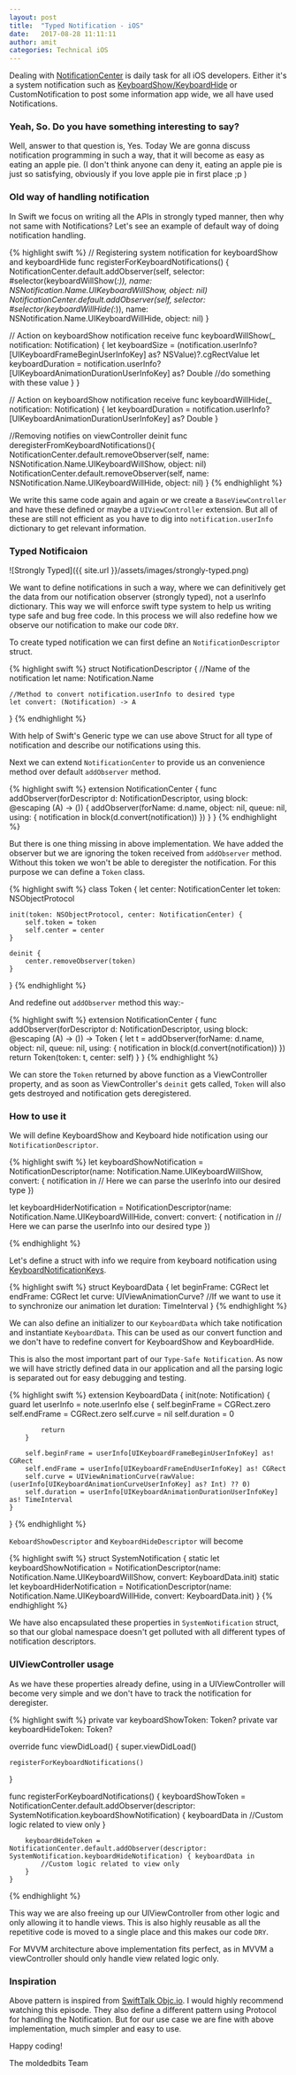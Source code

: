 ```yaml
---
layout: post
title:  "Typed Notification - iOS"
date:   2017-08-28 11:11:11
author: amit
categories: Technical iOS
---
```

Dealing with [NotificationCenter](https://developer.apple.com/documentation/notificationcenter) is daily task for all iOS developers. Either it's a system notification such as [KeyboardShow/KeyboardHide](https://developer.apple.com/library/content/documentation/StringsTextFonts/Conceptual/TextAndWebiPhoneOS/KeyboardManagement/KeyboardManagement.html) or CustomNotification to post some information app wide, we all have used Notifications.

### Yeah, So. Do you have something interesting to say?

Well, answer to that question is, Yes. Today We are gonna discuss notification programming in such a way, that it will become as easy as eating an apple pie. (I don't think anyone can deny it, eating an apple pie is just so satisfying, obviously if you love apple pie in first place ;p )


### Old way of handling notification

In Swift we focus on writing all the APIs in strongly typed manner, then why not same with Notifications? Let's see an example of default way of doing notification handling.

{% highlight swift %}
// Registering system notification for keyboardShow and keyboardHide
func registerForKeyboardNotifications() {
        NotificationCenter.default.addObserver(self, selector: #selector(keyboardWillShow(_:)), name: NSNotification.Name.UIKeyboardWillShow, object: nil)
        NotificationCenter.default.addObserver(self, selector: #selector(keyboardWillHide(_:)), name: NSNotification.Name.UIKeyboardWillHide, object: nil)
}

// Action on keyboardShow notification receive
func keyboardWillShow(_ notification: Notification) {
    let keyboardSize = (notification.userInfo?[UIKeyboardFrameBeginUserInfoKey] as? NSValue)?.cgRectValue
    let keyboardDuration = notification.userInfo?[UIKeyboardAnimationDurationUserInfoKey] as? Double
      //do something with these value
    }
}

// Action on keyboardShow notification receive
func keyboardWillHide(_ notification: Notification) {
  let keyboardDuration = notification.userInfo?[UIKeyboardAnimationDurationUserInfoKey] as? Double
}

//Removing notifies on viewController deinit
func deregisterFromKeyboardNotifications(){
    NotificationCenter.default.removeObserver(self, name: NSNotification.Name.UIKeyboardWillShow, object: nil)
    NotificationCenter.default.removeObserver(self, name: NSNotification.Name.UIKeyboardWillHide, object: nil)
}
{% endhighlight %}

We write this same code again and again or we create a `BaseViewController` and have these defined or maybe a `UIViewController` extension. But all of these are still not efficient as you have to dig into `notification.userInfo` dictionary to get relevant information.

### Typed Notificaion

![Strongly Typed]({{ site.url }}/assets/images/strongly-typed.png)

We want to define notifications in such a way, where we can definitively get the data from our notification observer (strongly typed), not a userInfo dictionary. This way we will enforce swift type system to help us writing type safe and bug free code. In this process we will also redefine how we observe our notification to make our code `DRY`.

To create typed notification we can first define an `NotificationDescriptor` struct.

{% highlight swift %}
struct NotificationDescriptor<A> {
    //Name of the notification
    let name: Notification.Name

    //Method to convert notification.userInfo to desired type
    let convert: (Notification) -> A
}
{% endhighlight %}

With help of Swift's Generic type we can use above Struct for all type of notification and describe our notifications using this.

Next we can extend `NotificationCenter` to provide us an convenience method over default `addObserver` method.

{% highlight swift %}
extension NotificationCenter {
    func addObserver<A>(forDescriptor d: NotificationDescriptor<A>, using block: @escaping (A) -> ()) {
        addObserver(forName: d.name, object: nil, queue: nil, using: { notification in
            block(d.convert(notification))
        })
    }
}
{% endhighlight %}

But there is one thing missing in above implementation. We have added the observer but we are ignoring the token received from `addObserver` method. Without this token we won't be able to deregister the notification. For this purpose we can define a `Token` class.

{% highlight swift %}
class Token {
    let center: NotificationCenter
    let token: NSObjectProtocol

    init(token: NSObjectProtocol, center: NotificationCenter) {
        self.token = token
        self.center = center
    }

    deinit {
        center.removeObserver(token)
    }
}
{% endhighlight %}

And redefine out `addObserver` method this way:-

{% highlight swift %}
extension NotificationCenter {
    func addObserver<A>(forDescriptor d: NotificationDescriptor<A>, using block: @escaping (A) -> ()) -> Token {
        let t = addObserver(forName: d.name, object: nil, queue: nil, using: { notification in
            block(d.convert(notification))
        })
        return Token(token: t, center: self)
    }
}
{% endhighlight %}

We can store the `Token` returned by above function as a ViewController property, and as soon as ViewController's `deinit` gets called, `Token` will also gets destroyed and notification gets deregistered.

### How to use it

We will define KeyboardShow and Keyboard hide notification using our `NotificationDescriptor`.

{% highlight swift %}
let keyboardShowNotification = NotificationDescriptor<A>(name: Notification.Name.UIKeyboardWillShow, convert: { notification in
  // Here we can parse the userInfo into our desired type
})

let keyboardHiderNotification = NotificationDescriptor<KeyboardPayload>(name: Notification.Name.UIKeyboardWillHide, convert: convert: { notification in
  // Here we can parse the userInfo into our desired type
})

{% endhighlight %}

Let's define a struct with info we require from keyboard notification using [KeyboardNotificationKeys](https://developer.apple.com/documentation/uikit/uiwindow/keyboard_notification_user_info_keys).

{% highlight swift %}
struct KeyboardData {
    let beginFrame: CGRect
    let endFrame: CGRect
    let curve: UIViewAnimationCurve? //If we want to use it to synchronize our animation
    let duration: TimeInterval
}
{% endhighlight %}

We can also define an initializer to our `KeyboardData` which take notification and instantiate `KeyboardData`. This can be used as our convert function and we don't have to redefine convert for KeyboardShow and KeyboardHide.

This is also the most important part of our `Type-Safe Notification`. As now we will have strictly defined data in our application and all the parsing logic is separated out for easy debugging and testing.

{% highlight swift %}
extension KeyboardData {
    init(note: Notification) {
        guard let userInfo = note.userInfo else {
            self.beginFrame = CGRect.zero
            self.endFrame = CGRect.zero
            self.curve = nil
            self.duration = 0

            return
        }

        self.beginFrame = userInfo[UIKeyboardFrameBeginUserInfoKey] as! CGRect
        self.endFrame = userInfo[UIKeyboardFrameEndUserInfoKey] as! CGRect
        self.curve = UIViewAnimationCurve(rawValue: (userInfo[UIKeyboardAnimationCurveUserInfoKey] as? Int) ?? 0)
        self.duration = userInfo[UIKeyboardAnimationDurationUserInfoKey] as! TimeInterval
    }
}
{% endhighlight %}

`KeboardShowDescriptor` and `KeyboardHideDescriptor` will become

{% highlight swift %}
struct SystemNotification {
    static let keyboardShowNotification = NotificationDescriptor<KeyboardData>(name: Notification.Name.UIKeyboardWillShow, convert: KeyboardData.init)
    static let keyboardHiderNotification = NotificationDescriptor<KeyboardData>(name: Notification.Name.UIKeyboardWillHide, convert: KeyboardData.init)
}
{% endhighlight %}

We have also encapsulated these properties in `SystemNotification` struct, so that our global namespace doesn't get polluted with all different types of notification descriptors.

### UIViewController usage

As we have these properties already define, using in a UIViewController will become very simple and we don't have to track the notification for deregister.

{% highlight swift %}
private var keyboardShowToken: Token?
private var keyboardHideToken: Token?

override func viewDidLoad() {
    super.viewDidLoad()

    registerForKeyboardNotifications()
}

func registerForKeyboardNotifications() {
        keyboardShowToken = NotificationCenter.default.addObserver(descriptor: SystemNotification.keyboardShowNotification) { keyboardData in
          //Custom logic related to view only
        }

        keyboardHideToken = NotificationCenter.default.addObserver(descriptor: SystemNotification.keyboardHideNotification) { keyboardData in
            //Custom logic related to view only
        }
    }
{% endhighlight %}

This way we are also freeing up our UIViewController from other logic and only allowing it to handle views. This is also highly reusable as all the repetitive code is moved to a single place and this makes our code `DRY`.

For MVVM architecture above implementation fits perfect, as in MVVM a viewController should only handle view related logic only.

### Inspiration

Above pattern is inspired from [SwiftTalk Objc.io](https://talk.objc.io/episodes/S01E27-typed-notifications-part-1). I would highly recommend watching this episode. They also define a different pattern using Protocol for handling the Notification. But for our use case we are fine with above implementation, much simpler and easy to use.

Happy coding!

The moldedbits Team
